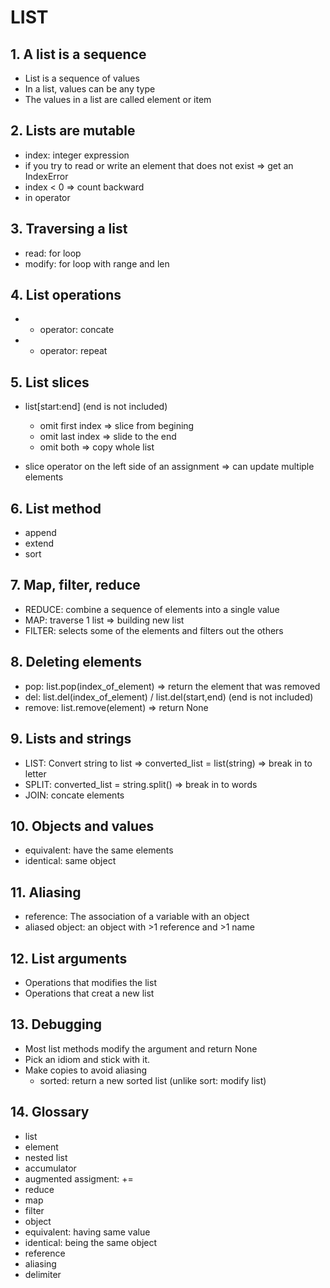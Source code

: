 # LIST

## 1. A list is a sequence
- List is a sequence of values
- In a list, values can be any type
- The values in a list are called element or item

## 2. Lists are mutable
- index: integer expression
- if you try to read or write an element that does not exist => get an IndexError
- index < 0 => count backward
- in operator

## 3. Traversing a list
- read: for loop
- modify: for loop with range and len

## 4. List operations
- + operator: concate
- * operator: repeat

## 5. List slices
- list[start:end] (end is not included)
    + omit first index => slice from begining
    + omit last index => slide to the end
    + omit both => copy whole list

- slice operator on the left side of an assignment => can update multiple elements

## 6. List method
- append
- extend
- sort

## 7. Map, filter, reduce
- REDUCE: combine a sequence of elements into a single value 
- MAP: traverse 1 list => building new list
- FILTER: selects some of the elements and filters out the others

## 8. Deleting elements
- pop: list.pop(index_of_element) => return the element that was removed
- del: list.del(index_of_element) / list.del(start,end) (end is not included)
- remove: list.remove(element) => return None

## 9. Lists and strings
- LIST: Convert string to list => converted_list = list(string) => break in to letter
- SPLIT: converted_list = string.split() => break in to words
- JOIN: concate elements

## 10. Objects and values
- equivalent: have the same elements
- identical: same object

## 11. Aliasing
- reference: The association of a variable with an object
- aliased object: an object with >1 reference and >1 name

## 12. List arguments
- Operations that modifies the list
- Operations that creat a new list

## 13. Debugging
- Most list methods modify the argument and return None
- Pick an idiom and stick with it.
- Make copies to avoid aliasing
    + sorted: return a new sorted list (unlike sort: modify list)

## 14. Glossary
- list
- element
- nested list
- accumulator
- augmented assigment: +=
- reduce
- map
- filter
- object
- equivalent: having same value
- identical: being the same object
- reference
- aliasing
- delimiter










